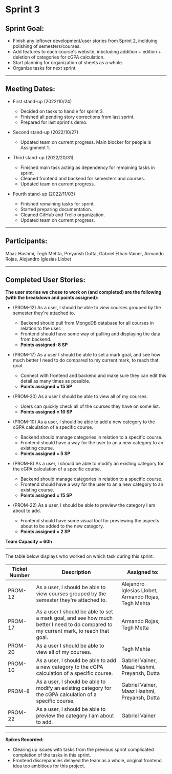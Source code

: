 # Sprint 3

## Sprint Goal:

- Finish any leftover development/user stories from Sprint 2, inclduing polishing of semesters/courses.
- Add features to each course's website, inbcluding addition + edition + deletion of categories for cGPA calculation.
- Start planning for organization of sheets as a whole.
- Organize tasks for next sprint.

---

## Meeting Dates:
- First stand-up (2022/10/24)
    - Decided on tasks to handle for sprint 3.
    - Finished all pending story corrections from last sprint.
    - Prepared for last sprint's demo.

- Second stand-up (2022/10/27)
    - Updated team on current progress. Main blocker for people is Assignment 1.

- Third stand-up (2022/20/31)
    - Finished main task acting as dependency for remaining tasks in sprint. 
    - Cleaned frontend and backend for semesters and courses.
    - Updated team on current progress.

- Fourth stand-up (2022/11/03)
    - Finished remaining tasks for sprint.
    - Started preparing documentation.
    - Cleaned GitHub and Trello organization.
    - Updated team on current progress.

---

## Participants: 

Maaz Hashmi, Tegh Mehta, Preyansh Dutta, Gabriel Ethan Vainer, Armando Rojas, Alejandro Iglesias Llobet

---

## Completed User Stories:

**The user stories we chose to work on (and completed) are the following (with the breakdown and points assigned):**

- (PROM-12) As a user, I should be able to view courses grouped by the semester they're attached to.
    - Backend should pull from MongoDB database for all courses in relation to the user.
    - Frontend should have some way of pulling and displaying the data from backend.
    - **Points assigned: 8 SP**

- (PROM-17) As a user I should be able to set a mark goal, and see how much better I need to do compared to my current mark, to reach that goal.
    - Connect with frontend and backend and make sure they can edit this detail as many times as possible.
    - **Points assigned = 15 SP**

- (PROM-20) As a user I should be able to view all of my courses.
    - Users can quickly check all of the courses they have on some list.
    - **Points assigned = 10 SP**

- (PROM-10) As a user, I should be able to add a new category to the cGPA calculation of a specific course.
    - Backend should manage categories in relation to a specific course.
    - Frontend should have a way for the user to an a new category to an existing course.
    - **Points assigned = 5 SP**

- (PROM-8) As a user, I should be able to modify an existing category for the cGPA calculation of a specific course.
    - Backend should manage categories in relation to a specific course.
    - Frontend should have a way for the user to an a new category to an existing course.
    - **Points assigned = 15 SP**

- (PROM-22) As a user, I should be able to preview the category I am about to add.
    - Frontend should have some visual tool for previewing the aspects about to be added to the new category.
    - **Points assigned = 2 SP**

**Team Capacity = 60h**

--- 

The table below displays who worked on which task during this sprint. 

| Ticket Number    | Description     | Assigned to:    |
| ------------- | ------------- | -------- |
| PROM-12 | As a user, I should be able to view courses grouped by the semester they're attached to. | Alejandro Iglesias Llobet, Armando Rojas, Tegh Mehta
| PROM-17 | As a user I should be able to set a mark goal, and see how much better I need to do compared to my current mark, to reach that goal. | Armando Rojas, Tegh Metta
| PROM-20 | As a user I should be able to view all of my courses. | Tegh Mehta
| PROM-10 | As a user, I should be able to add a new category to the cGPA calculation of a specific course. | Gabriel Vainer, Maaz Hashmi, Preyansh, Dutta
| PROM-8 | As a user, I should be able to modify an existing category for the cGPA calculation of a specific course. | Gabriel Vainer, Maaz Hashmi, Preyansh, Dutta
| PROM-22 | As a user, I should be able to preview the category I am about to add. | Gabriel Vainer


--- 
**Spikes Recorded:**
- Clearing up issues with tasks from the previous sprint complicated completion of the tasks in this sprint.
- Frontend discrepancies delayed the team as a whole, original frontend idea too ambitious for this project.